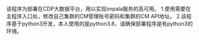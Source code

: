 该程序为部署在CDP大数据平台，用以实现impala服务的高可用。
1.使用需要在主程序入口处，修改自己集群的CM管理账号密码和集群的CM API地址。
2.该程序基于python3开发，本人使用的是python3.8，请确保部署程序是有python3的环境。
